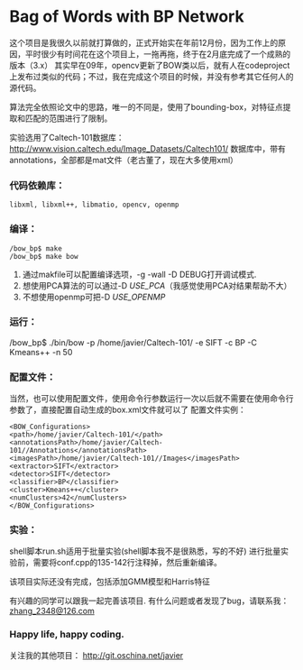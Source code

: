 Bag of Words with BP Network
===================================
这个项目是我很久以前就打算做的，正式开始实在年前12月份，因为工作上的原因，平时很少有时间花在这个项目上，一拖再拖，终于在2月底完成了一个成熟的版本（3.x）
其实早在09年，opencv更新了BOW类以后，就有人在codeproject上发布过类似的代码；不过，我在完成这个项目的时候，并没有参考其它任何人的源代码。

算法完全依照论文中的思路，唯一的不同是，使用了bounding-box，对特征点提取和匹配的范围进行了限制。

实验选用了Caltech-101数据库：
http://www.vision.caltech.edu/Image_Datasets/Caltech101/
数据库中，带有annotations，全部都是mat文件（老古董了，现在大多使用xml）

### 代码依赖库：
	libxml, libxml++, libmatio, opencv, openmp

### 编译：
	/bow_bp$ make
	/bow_bp$ make bow

1. 通过makfile可以配置编译选项，-g -wall -D DEBUG打开调试模式.
2. 想使用PCA算法的可以通过-D _USE_PCA_（我感觉使用PCA对结果帮助不大）
3. 不想使用openmp可把-D _USE_OPENMP_ 

### 运行：
/bow_bp$ ./bin/bow -p /home/javier/Caltech-101/ -e SIFT -c BP -C Kmeans++ -n 50

### 配置文件：
当然，也可以使用配置文件，使用命令行参数运行一次以后就不需要在使用命令行参数了，直接配置自动生成的box.xml文件就可以了
配置文件实例：

	<BOW_Configurations>
	<path>/home/javier/Caltech-101/</path>
	<annotationsPath>/home/javier/Caltech-101//Annotations</annotationsPath>
	<imagesPath>/home/javier/Caltech-101//Images</imagesPath>
	<extractor>SIFT</extractor>
	<detector>SIFT</detector>
	<classifier>BP</classifier>
	<cluster>Kmeans++</cluster>
	<numClusters>42</numClusters>
	</BOW_Configurations>

### 实验：
shell脚本run.sh适用于批量实验(shell脚本我不是很熟悉，写的不好)
进行批量实验前，需要将conf.cpp的135-142行注释掉，然后重新编译。

该项目实际还没有完成，包括添加GMM模型和Harris特征

有兴趣的同学可以跟我一起完善该项目.
有什么问题或者发现了bug，请联系我： zhang_2348@126.com

### Happy life, happy coding.

关注我的其他项目：
http://git.oschina.net/javier



